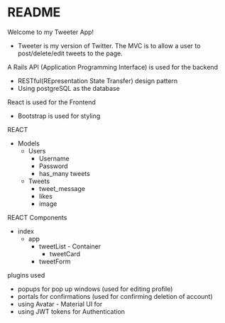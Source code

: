 # README
Welcome to my Tweeter App!
- Tweeter is my version of Twitter. The MVC is to allow a user to post/delete/edit tweets to the page.

A Rails API (Application Programming Interface) is used for the backend
  - RESTful(REpresentation State Transfer) design pattern
  - Using postgreSQL as the database

React is used for the Frontend
  - Bootstrap is used for styling

REACT
- Models
  - Users
    - Username
    - Password
    - has_many tweets
  - Tweets
    - tweet_message
    - likes
    - image
    
REACT
Components

- index
  - app
    - tweetList - Container
      - tweetCard
    - tweetForm


plugins used
- popups for pop up windows (used for editing profile)
- portals for confirmations (used for confirming deletion of account)
- using Avatar - Material UI for
- using JWT tokens for Authentication